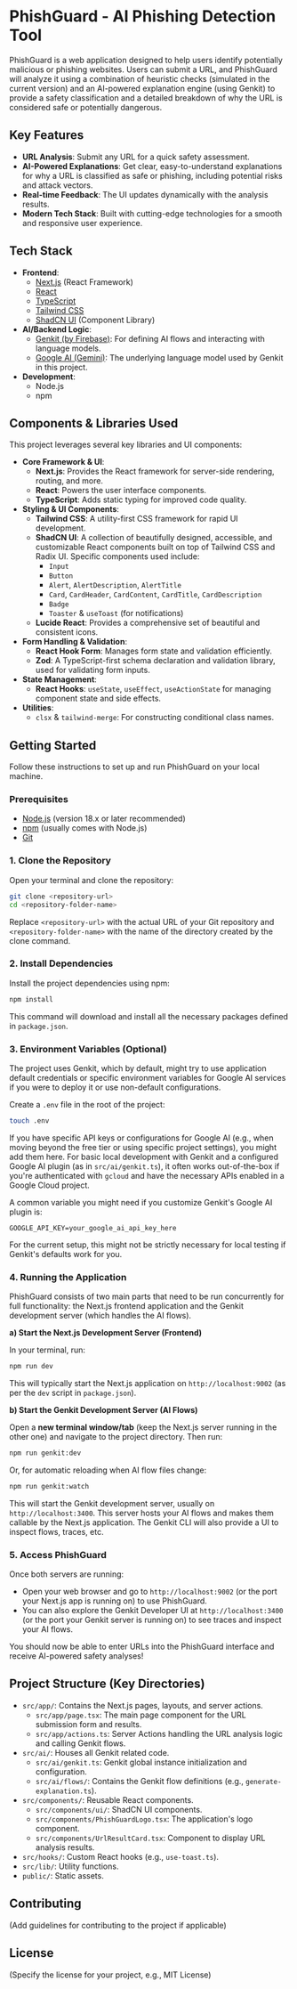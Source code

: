 
# PhishGuard - AI Phishing Detection Tool

PhishGuard is a web application designed to help users identify potentially malicious or phishing websites. Users can submit a URL, and PhishGuard will analyze it using a combination of heuristic checks (simulated in the current version) and an AI-powered explanation engine (using Genkit) to provide a safety classification and a detailed breakdown of why the URL is considered safe or potentially dangerous.

## Key Features

*   **URL Analysis**: Submit any URL for a quick safety assessment.
*   **AI-Powered Explanations**: Get clear, easy-to-understand explanations for why a URL is classified as safe or phishing, including potential risks and attack vectors.
*   **Real-time Feedback**: The UI updates dynamically with the analysis results.
*   **Modern Tech Stack**: Built with cutting-edge technologies for a smooth and responsive user experience.

## Tech Stack

*   **Frontend**:
    *   [Next.js](https://nextjs.org/) (React Framework)
    *   [React](https://reactjs.org/)
    *   [TypeScript](https://www.typescriptlang.org/)
    *   [Tailwind CSS](https://tailwindcss.com/)
    *   [ShadCN UI](https://ui.shadcn.com/) (Component Library)
*   **AI/Backend Logic**:
    *   [Genkit (by Firebase)](https://firebase.google.com/docs/genkit): For defining AI flows and interacting with language models.
    *   [Google AI (Gemini)](https://ai.google.dev/): The underlying language model used by Genkit in this project.
*   **Development**:
    *   Node.js
    *   npm

## Components & Libraries Used

This project leverages several key libraries and UI components:

*   **Core Framework & UI**:
    *   **Next.js**: Provides the React framework for server-side rendering, routing, and more.
    *   **React**: Powers the user interface components.
    *   **TypeScript**: Adds static typing for improved code quality.
*   **Styling & UI Components**:
    *   **Tailwind CSS**: A utility-first CSS framework for rapid UI development.
    *   **ShadCN UI**: A collection of beautifully designed, accessible, and customizable React components built on top of Tailwind CSS and Radix UI. Specific components used include:
        *   `Input`
        *   `Button`
        *   `Alert`, `AlertDescription`, `AlertTitle`
        *   `Card`, `CardHeader`, `CardContent`, `CardTitle`, `CardDescription`
        *   `Badge`
        *   `Toaster` & `useToast` (for notifications)
    *   **Lucide React**: Provides a comprehensive set of beautiful and consistent icons.
*   **Form Handling & Validation**:
    *   **React Hook Form**: Manages form state and validation efficiently.
    *   **Zod**: A TypeScript-first schema declaration and validation library, used for validating form inputs.
*   **State Management**:
    *   **React Hooks**: `useState`, `useEffect`, `useActionState` for managing component state and side effects.
*   **Utilities**:
    *   `clsx` & `tailwind-merge`: For constructing conditional class names.

## Getting Started

Follow these instructions to set up and run PhishGuard on your local machine.

### Prerequisites

*   [Node.js](https://nodejs.org/) (version 18.x or later recommended)
*   [npm](https://www.npmjs.com/) (usually comes with Node.js)
*   [Git](https://git-scm.com/)

### 1. Clone the Repository

Open your terminal and clone the repository:

```bash
git clone <repository-url>
cd <repository-folder-name>
```

Replace `<repository-url>` with the actual URL of your Git repository and `<repository-folder-name>` with the name of the directory created by the clone command.

### 2. Install Dependencies

Install the project dependencies using npm:

```bash
npm install
```

This command will download and install all the necessary packages defined in `package.json`.

### 3. Environment Variables (Optional)

The project uses Genkit, which by default, might try to use application default credentials or specific environment variables for Google AI services if you were to deploy it or use non-default configurations.

Create a `.env` file in the root of the project:

```bash
touch .env
```

If you have specific API keys or configurations for Google AI (e.g., when moving beyond the free tier or using specific project settings), you might add them here. For basic local development with Genkit and a configured Google AI plugin (as in `src/ai/genkit.ts`), it often works out-of-the-box if you're authenticated with `gcloud` and have the necessary APIs enabled in a Google Cloud project.

A common variable you might need if you customize Genkit's Google AI plugin is:
```env
GOOGLE_API_KEY=your_google_ai_api_key_here
```
For the current setup, this might not be strictly necessary for local testing if Genkit's defaults work for you.

### 4. Running the Application

PhishGuard consists of two main parts that need to be run concurrently for full functionality: the Next.js frontend application and the Genkit development server (which handles the AI flows).

**a) Start the Next.js Development Server (Frontend)**

In your terminal, run:

```bash
npm run dev
```

This will typically start the Next.js application on `http://localhost:9002` (as per the `dev` script in `package.json`).

**b) Start the Genkit Development Server (AI Flows)**

Open a **new terminal window/tab** (keep the Next.js server running in the other one) and navigate to the project directory. Then run:

```bash
npm run genkit:dev
```
Or, for automatic reloading when AI flow files change:
```bash
npm run genkit:watch
```

This will start the Genkit development server, usually on `http://localhost:3400`. This server hosts your AI flows and makes them callable by the Next.js application. The Genkit CLI will also provide a UI to inspect flows, traces, etc.

### 5. Access PhishGuard

Once both servers are running:

*   Open your web browser and go to `http://localhost:9002` (or the port your Next.js app is running on) to use PhishGuard.
*   You can also explore the Genkit Developer UI at `http://localhost:3400` (or the port your Genkit server is running on) to see traces and inspect your AI flows.

You should now be able to enter URLs into the PhishGuard interface and receive AI-powered safety analyses!

## Project Structure (Key Directories)

*   `src/app/`: Contains the Next.js pages, layouts, and server actions.
    *   `src/app/page.tsx`: The main page component for the URL submission form and results.
    *   `src/app/actions.ts`: Server Actions handling the URL analysis logic and calling Genkit flows.
*   `src/ai/`: Houses all Genkit related code.
    *   `src/ai/genkit.ts`: Genkit global instance initialization and configuration.
    *   `src/ai/flows/`: Contains the Genkit flow definitions (e.g., `generate-explanation.ts`).
*   `src/components/`: Reusable React components.
    *   `src/components/ui/`: ShadCN UI components.
    *   `src/components/PhishGuardLogo.tsx`: The application's logo component.
    *   `src/components/UrlResultCard.tsx`: Component to display URL analysis results.
*   `src/hooks/`: Custom React hooks (e.g., `use-toast.ts`).
*   `src/lib/`: Utility functions.
*   `public/`: Static assets.

## Contributing

(Add guidelines for contributing to the project if applicable)

## License

(Specify the license for your project, e.g., MIT License)
```